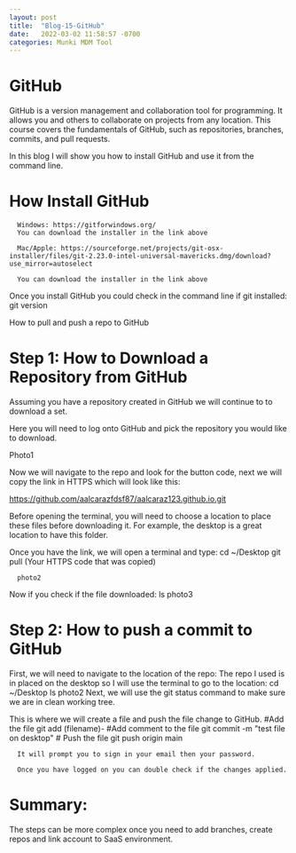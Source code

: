 ```yaml
---
layout: post
title:  "Blog-15-GitHub"
date:   2022-03-02 11:58:57 -0700
categories: Munki MDM Tool
---
```


<h1> GitHub</h1>

GitHub is a version management and collaboration tool for programming. It allows you and others to collaborate on projects from any location. This course covers the fundamentals of GitHub, such as repositories, branches, commits, and pull requests. 

In this blog I will show you how to install GitHub and use it from the command line.

<h1>How Install GitHub</h1>

      Windows: https://gitforwindows.org/
      You can download the installer in the link above

      Mac/Apple: https://sourceforge.net/projects/git-osx-installer/files/git-2.23.0-intel-universal-mavericks.dmg/download?use_mirror=autoselect

      You can download the installer in the link above

Once you install GitHub you could check in the command line if git installed:
      git version

How to pull and push a repo to GitHub
<h1>Step 1: How to Download a Repository from GitHub </h1>

 Assuming you have a repository created in GitHub we will continue to to download a set.

 Here you will need to log onto GitHub and pick the repository you would like to download.

 Photo1

Now we will navigate to the repo and look for the button code, next we will copy the link in HTTPS which will look like this:

https://github.com/aalcarazfdsf87/aalcaraz123.github.io.git

Before opening the terminal, you will need to choose a location to place these files before downloading it. For example, the desktop is a great location to have this folder.

Once you have the link, we will open a terminal and type:
      cd ~/Desktop
      git pull (Your HTTPS code that was copied)
      
      photo2

Now if you check if the file downloaded:
      ls
      photo3

<h1>Step 2: How to push a commit to GitHub </h1>

First, we will need to navigate to the location of the repo:
      The repo I used is in placed on the desktop so I will use the terminal to go to the location:
      cd ~/Desktop
      ls 
photo2
Next, we will use the git status command to make sure we are in clean working tree. 

This is where we will create a file and push the file change to GitHub.
      #Add the file
      git add (filename)-
      #Add comment to the file
      git commit -m "test file on desktop"
      # Push the file
      git push origin main

      It will prompt you to sign in your email then your password.

      Once you have logged on you can double check if the changes applied.

<h1>Summary: </h1>
The steps can be more complex once you need to add branches, create repos and link account to SaaS environment. 
